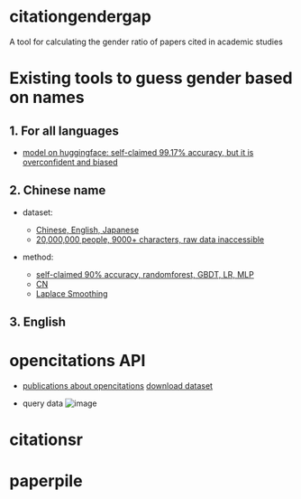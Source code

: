 # citationgendergap
A tool for calculating the gender ratio of papers cited in academic studies

# Existing tools to guess gender based on names
## 1. For all languages  
- [model on huggingface: self-claimed 99.17% accuracy, but it is overconfident and biased](https://huggingface.co/datalearningpr/name_to_gender)  
## 2. Chinese name 
- dataset:  
  - [Chinese, English, Japanese](https://github.com/Carina999/Chinese-Names-Corpus)  
  - [20,000,000 people, 9000+ characters, raw data inaccessible](https://github.com/Carina999/ngender/blob/master/ngender/charfreq.csv)  
  
- method:
  - [self-claimed 90% accuracy, randomforest, GBDT, LR, MLP](http://blog.csdn.net/u013719780?viewmode=contents)  
  - [CN](https://blog.csdn.net/Island__lee/article/details/123336752)  
  - [Laplace Smoothing](https://blog.csdn.net/smile_Shujie/article/details/88757738)  
## 3. English


# opencitations API
- [publications about opencitations](https://direct.mit.edu/qss/article/1/1/428/15580/OpenCitations-an-infrastructure-organization-for) 
[download dataset](http://opencitations.net/download)

- query data
![image](https://github.com/aaronrkaufman/citationgendergap/assets/89952811/3d4367d2-62b7-4bff-b925-47d00ca5154a)

# citationsr



# paperpile




